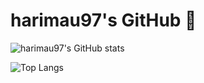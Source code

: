 # harimau97's GitHub 👋

![harimau97's GitHub stats](https://github-readme-stats.vercel.app/api?username=harimau97&show_icons=true&theme=dracula)

![Top Langs](https://github-readme-stats.vercel.app/api/top-langs/?username=harimau97&layout=compact&theme=dracula)

<!--
**harimau97/harimau97** is a ✨ _special_ ✨ repository because its `README.md` (this file) appears on your GitHub profile.

Here are some ideas to get you started:

- 🔭 I’m currently working on ...
- 🌱 I’m currently learning ...
- 👯 I’m looking to collaborate on ...
- 🤔 I’m looking for help with ...
- 💬 Ask me about ...
- 📫 How to reach me: ...
- 😄 Pronouns: ...
- ⚡ Fun fact: ...
-->
